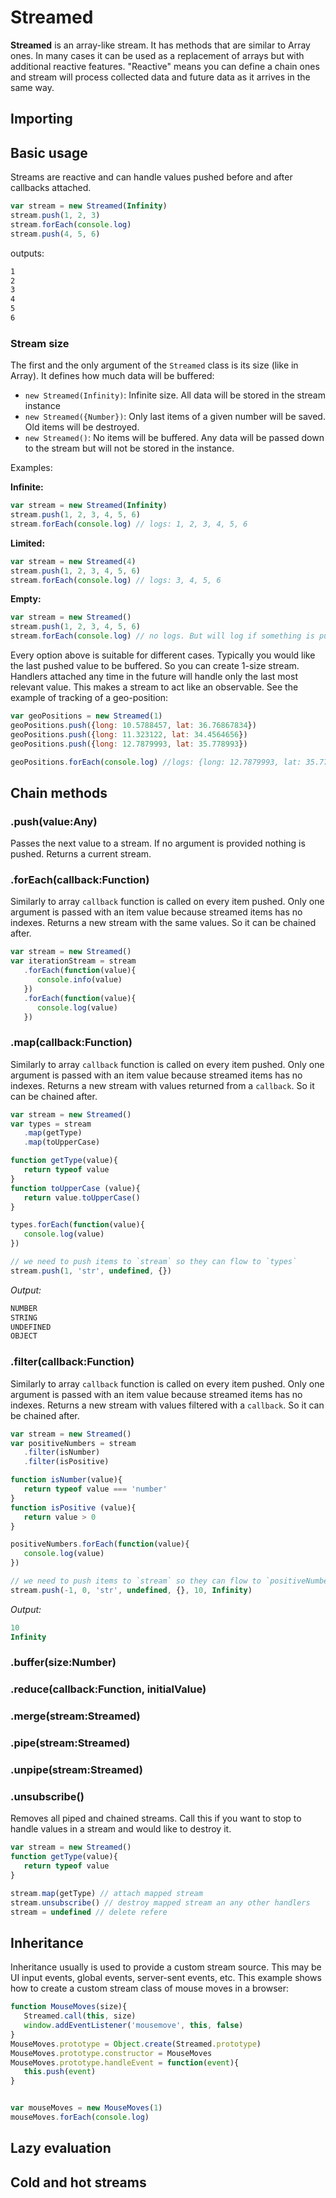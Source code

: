# Streamed

**Streamed** is an array-like stream. It has methods that are similar to Array ones. In many cases it can be used as a replacement of arrays but with additional reactive features. "Reactive" means you can define a chain ones and stream will process collected data and future data as it arrives in the same way.

## Importing

## Basic usage

Streams are reactive and can handle values pushed before and after callbacks attached.

```js
var stream = new Streamed(Infinity)
stream.push(1, 2, 3)
stream.forEach(console.log)
stream.push(4, 5, 6)
```

outputs:

```txt
1
2
3
4
5
6
```

### Stream size

The first and the only argument of the `Streamed` class is its size (like in Array). It defines how much data will be buffered:

- `new Streamed(Infinity)`: Infinite size. All data will be stored in the stream instance
- `new Streamed({Number})`: Only last items of a given number will be saved. Old items will be destroyed.
- `new Streamed()`: No items will be buffered. Any data will be passed down to the stream but will not be stored in the instance.

Examples:

**Infinite:**

```js
var stream = new Streamed(Infinity)
stream.push(1, 2, 3, 4, 5, 6)
stream.forEach(console.log) // logs: 1, 2, 3, 4, 5, 6
```

**Limited:**

```js
var stream = new Streamed(4)
stream.push(1, 2, 3, 4, 5, 6)
stream.forEach(console.log) // logs: 3, 4, 5, 6
```

**Empty:**

```js
var stream = new Streamed()
stream.push(1, 2, 3, 4, 5, 6)
stream.forEach(console.log) // no logs. But will log if something is pushed later
```

Every option above is suitable for different cases. Typically you would like the last pushed value to be buffered. So you can create 1-size stream. Handlers attached any time in the future will handle only the last most relevant value. This makes a stream to act like an observable. See the example of tracking of a geo-position:

```js
var geoPositions = new Streamed(1)
geoPositions.push({long: 10.5788457, lat: 36.76867834})
geoPositions.push({long: 11.323122, lat: 34.4564656})
geoPositions.push({long: 12.7879993, lat: 35.778993})

geoPositions.forEach(console.log) //logs: {long: 12.7879993, lat: 35.778993} - only the latest position, because earlier are obsolete
```

## Chain methods

### .push(value:Any)

Passes the next value to a stream. If no argument is provided nothing is pushed. Returns a current stream.

### .forEach(callback:Function)

Similarly to array `callback` function is called on every item pushed. Only one argument is passed with an item value because streamed items has no indexes. Returns a new stream with the same values. So it can be chained after.

```js
var stream = new Streamed()
var iterationStream = stream
   .forEach(function(value){
      console.info(value)
   })
   .forEach(function(value){
      console.log(value)
   })
```

### .map(callback:Function)

Similarly to array `callback` function is called on every item pushed. Only one argument is passed with an item value because streamed items has no indexes. Returns a new stream with values returned from a `callback`. So it can be chained after.

```js
var stream = new Streamed()
var types = stream
   .map(getType)
   .map(toUpperCase)

function getType(value){
   return typeof value
}
function toUpperCase (value){
   return value.toUpperCase()
}

types.forEach(function(value){
   console.log(value)
})

// we need to push items to `stream` so they can flow to `types`
stream.push(1, 'str', undefined, {})
```

_Output:_

```txt
NUMBER
STRING
UNDEFINED
OBJECT
```

### .filter(callback:Function)

Similarly to array `callback` function is called on every item pushed. Only one argument is passed with an item value because streamed items has no indexes. Returns a new stream with values filtered with a `callback`. So it can be chained after.

```js
var stream = new Streamed()
var positiveNumbers = stream
   .filter(isNumber)
   .filter(isPositive)

function isNumber(value){
   return typeof value === 'number'
}
function isPositive (value){
   return value > 0
}

positiveNumbers.forEach(function(value){
   console.log(value)
})

// we need to push items to `stream` so they can flow to `positiveNumbers`
stream.push(-1, 0, 'str', undefined, {}, 10, Infinity)
```

_Output:_

```js
10
Infinity
```

### .buffer(size:Number)

### .reduce(callback:Function, initialValue)

### .merge(stream:Streamed)

### .pipe(stream:Streamed)

### .unpipe(stream:Streamed)

### .unsubscribe()

Removes all piped and chained streams. Call this if you want to stop to handle values in a stream and would like to destroy it.

```js
var stream = new Streamed()
function getType(value){
   return typeof value
}

stream.map(getType) // attach mapped stream
stream.unsubscribe() // destroy mapped stream an any other handlers
stream = undefined // delete refere
```

## Inheritance

Inheritance usually is used to provide a custom stream source. This may be UI input events, global events, server-sent events, etc. This example shows how to create a custom stream class of mouse moves in a browser:

```js
function MouseMoves(size){
   Streamed.call(this, size)
   window.addEventListener('mousemove', this, false)
}
MouseMoves.prototype = Object.create(Streamed.prototype)
MouseMoves.prototype.constructor = MouseMoves
MouseMoves.prototype.handleEvent = function(event){
   this.push(event)
}


var mouseMoves = new MouseMoves(1)
mouseMoves.forEach(console.log)
```

## Lazy evaluation

## Cold and hot streams